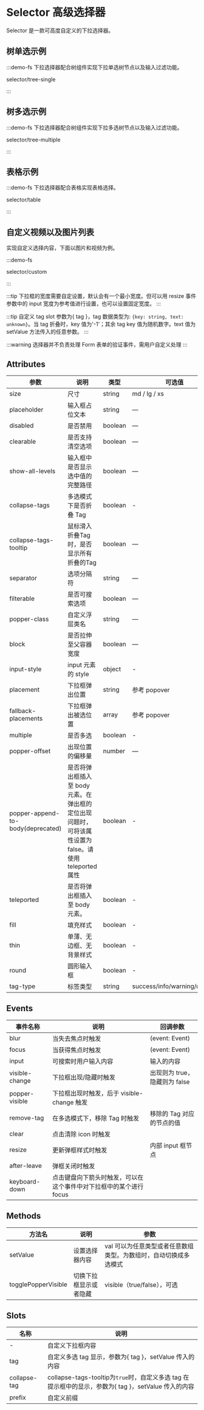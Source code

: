 # Selector 高级选择器

Selector 是一款可高度自定义的下拉选择器。

## 树单选示例

:::demo-fs 下拉选择器配合树组件实现下拉单选树节点以及输入过滤功能。

selector/tree-single

:::

## 树多选示例

:::demo-fs 下拉选择器配合树组件实现下拉多选树节点以及输入过滤功能。

selector/tree-multiple

:::

## 表格示例

:::demo-fs 下拉选择器配合表格实现表格选择。

selector/table

:::

## 自定义视频以及图片列表

实现自定义选择内容，下面以图片和视频为例。

:::demo-fs

selector/custom

:::

:::tip
下拉框的宽度需要自定设置，默认会有一个最小宽度。但可以用 resize 事件参数中的 input 宽度为参考值进行设置，也可以设置固定宽度。
:::

:::tip
自定义 tag slot 参数为{ tag }，tag 数据类型为: `{key: string, text: unknown}`。当 tag 折叠时，key 值为'-1'；其余 tag key 值为随机数字。text 值为 setValue 方法传入的任意参数。
:::

:::warning
选择器并不负责处理 Form 表单的验证事件，需用户自定义处理
:::

## Attributes

| 参数                  | 说明     | 类型    | 可选值       | 默认值       |
| --------------------- | ---------- | ------- | ------------ | ------------ |
| size                  | 尺寸    | string  | md / lg / xs | md           |
| placeholder           | 输入框占位文本   | string  | —            | 请选择       |
| disabled              | 是否禁用   | boolean | —            | false        |
| clearable             | 是否支持清空选项  | boolean | —            | false        |
| show-all-levels       | 输入框中是否显示选中值的完整路径   | boolean | —            | true         |
| collapse-tags         | 多选模式下是否折叠 Tag   | boolean | -            | false        |
| collapse-tags-tooltip | 鼠标滑入折叠Tag时，是否显示所有折叠的Tag  | boolean    | —           | false      |
| separator             | 选项分隔符    | string  | —            | 斜杠' / '    |
| filterable            | 是否可搜索选项    | boolean | —            | —            |
| popper-class          | 自定义浮层类名  | string  | —            | —            |
| block                 | 是否拉伸至父容器宽度    | boolean | —            | false        |
| input-style           | input 元素的 style  | object  | -            | {}           |
| placement             | 下拉框弹出位置    | string  | 参考 popover | bottom-start |
| fallback-placements   | 下拉框弹出被选位置    | array  | 参考 popover | - |
| multiple              | 是否多选   | boolean | -            | false        |
| popper-offset                    | 出现位置的偏移量     | number         | —   | 4 |
| popper-append-to-body(deprecated) | 是否将弹出框插入至 body 元素。在弹出框的定位出现问题时，可将该属性设置为 false。请使用teleported属性 | boolean | -            | false         |
| teleported | 是否将弹出框插入至 body 元素。 | boolean | -            | true         |
| fill | 填充样式 | boolean | - | false |
| thin | 单薄、无边框、无背景样式 | boolean | - | false |
| round | 圆形输入框| boolean | - | false |
| tag-type | 标签类型  | string                  | success/info/warning/danger | -    |

## Events

| 事件名称       | 说明                                                               | 回调参数                      |
| -------------- | ------------------------------------------------------------------ | ----------------------------- |
| blur           | 当失去焦点时触发                                                   | (event: Event)                |
| focus          | 当获得焦点时触发                                                   | (event: Event)                |
| input          | 可搜索时用户输入内容                                               | 输入的内容                    |
| visible-change | 下拉框出现/隐藏时触发                                              | 出现则为 true，隐藏则为 false |
| popper-visible | 下拉框出现时触发，后于 visible-change 触发                         |                               |
| remove-tag     | 在多选模式下，移除 Tag 时触发                                      | 移除的 Tag 对应的节点的值     |
| clear          | 点击清除 icon 时触发                                               |                               |
| resize         | 更新弹框样式时触发                                                 | 内部 input 框节点             |
| after-leave    | 弹框关闭时触发                                                     |                               |
| keyboard-down  | 点击键盘向下箭头时触发，可以在这个事件中对下拉框中的某个进行 focus |                               |

## Methods

| 方法名              | 说明                   | 参数                                                             |
| ------------------- | ---------------------- | ---------------------------------------------------------------- |
| setValue            | 设置选择器内容         | val 可以为任意类型或者任意数组类型。为数组时，自动切换成多选模式 |
| togglePopperVisible | 切换下拉框显示或者隐藏 | visible（true/false），可选                                      |

## Slots

| 名称   | 说明                                                    |
| ------ | ------------------------------------------------------- |
| -      | 自定义下拉框内容                                        |
| tag    | 自定义多选 tag 显示，参数为{ tag }，setValue 传入的内容 |
| collapse-tag    | collapse-tags-tooltip为`true`时，自定义多选 tag 在提示框中的显示，参数为{ tag }，setValue 传入的内容 |
| prefix | 自定义前缀                                              |
